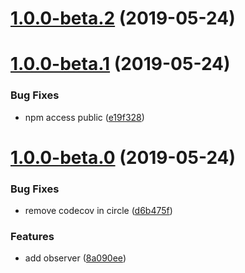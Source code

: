 # [1.0.0-beta.2](https://github.com/doxiaodong/ashe/compare/v1.0.0-beta.1...v1.0.0-beta.2) (2019-05-24)



# [1.0.0-beta.1](https://github.com/doxiaodong/ashe/compare/v1.0.0-beta.0...v1.0.0-beta.1) (2019-05-24)


### Bug Fixes

* npm access public ([e19f328](https://github.com/doxiaodong/ashe/commit/e19f328))



# [1.0.0-beta.0](https://github.com/doxiaodong/ashe/compare/8a090ee...v1.0.0-beta.0) (2019-05-24)


### Bug Fixes

* remove codecov in circle ([d6b475f](https://github.com/doxiaodong/ashe/commit/d6b475f))


### Features

* add observer ([8a090ee](https://github.com/doxiaodong/ashe/commit/8a090ee))



